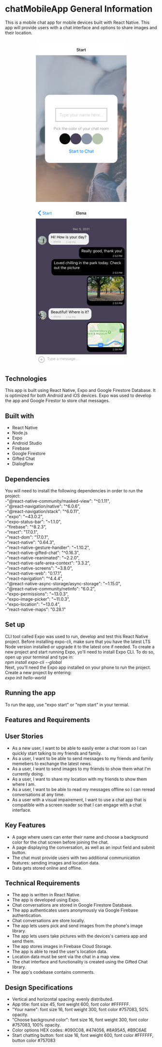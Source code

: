 # chatMobileApp General Information

This is a mobile chat app for mobile devices built with React Native. This app will provide users with a chat interface and options to share images and their location.
<div align="center">
  <p float="left">
    <img src="./assets/images/startScreen.PNG" alt="image of the start screen" width="300">
    <img src="./assets/images/chatScreen.PNG" alt="image of the chat screen" width="300">
  </p>
</div>

## Technologies
This app is built using React Native, Expo and Google Firestore Database. It is optimized for both Android and iOS devices. Expo was used to develop the app and Google Firestor to store chat messages.

## Built with
- React Native
- Node.js
- Expo
- Android Studio
- Firebase
- Google Firestore
- Gifted Chat
- Dialogflow

## Dependencies
You will need to install the following dependencies in order to run the project:<br>
-"@react-native-community/masked-view": "^0.1.11",<br>
-"@react-navigation/native": "^6.0.6",<br>
-"@react-navigation/stack": "^6.0.11",<br>
-"expo": "~43.0.2",<br>
-"expo-status-bar": "~1.1.0",<br>
-"firebase": "^8.2.3",<br>
-"react": "17.0.1",<br>
-"react-dom": "17.0.1",<br>
-"react-native": "0.64.3",<br>
-"react-native-gesture-handler": "~1.10.2",<br>
-"react-native-gifted-chat": "^0.16.3",<br>
-"react-native-reanimated": "~2.2.0",<br>
-"react-native-safe-area-context": "3.3.2",<br>
-"react-native-screens": "~3.8.0",<br>
-"react-native-web": "0.17.1",<br>
-"react-navigation": "^4.4.4",<br>
-"@react-native-async-storage/async-storage": "~1.15.0",<br>
-"@react-native-community/netinfo": "6.0.2",<br>
-"expo-permissions": "~13.0.3",<br>
-"expo-image-picker": "~11.0.3",<br>
-"expo-location": "~13.0.4",<br>
-"react-native-maps": "0.28.1"<br>

## Set up
CLI tool called Expo was used to run, develop and test this React Native project. Before installing expo-cli, make sure that you have the latest LTS Node version installed or upgrade it to the latest one if needed. To create a new project and start running Expo, yo'll need to install Expo CLI. To do so, open up your terminal and type in: <br>
<i>npm install expo-cli --global</i> <br>
Next, you'll need the Expo app installed on your phone to run the project.<br>
Create a new project by entering: <br>
<i>expo init hello-world</i><br>

## Running the app
To run the app, use "expo start" or "npm start" in your termial.

## Features and Requirements

## User Stories
- As a new user, I want to be able to easily enter a chat room so I can quickly start talking to my friends and family.
- As a user, I want to be able to send messages to my friends and family memebers to exchange the latest news.
- As a user, I want to send images to my friends to show them what I'm currently doing.
- As a user, I want to share my location  with my friends to show them where I am.
- As a user, I want to be able to read my messages offline so I can reread conversations at any time.
- As a user with a visual impairement, I want to use a chat app that is compatible with a screen reader so that I can engage with a chat interface.

## Key Features
- A page where users can enter their name and choose a background color for the chat screen before joining the chat.
- A page displaying the conversation, as well as an input field and submit button.
- The chat must provide users with two additional communication features: sending images and location data.
- Data gets stored online and offline.

## Technical Requirements
- The app is written in React Native.
- The app is developed using Expo.
- Chat conversations are stored in Google Firestore Database.
- The app authenticates users anonymously via Google Firebase authentication.
- Chat conversations are store locally.
- The app lets users pick and send images from the phone's image library.
- The app lets users take pictures with the devices's camera app and send them.
- The app stores images in Firebase Cloud Storage.
- The app is able to read the user's location data.
- Location data must be sent via the chat in a map view.
- The chat interface and functionality is created using the Gifted Chat library.
- The app's codebase contains comments.

## Design Specifications
- Vertical and horizontal spacing: evenly distributed.
- App title: font size 45, font weight 600, font color #FFFFFF.
- "Your name": font size 16, font weight 300, font color #757083, 50% opacity.
- "Choose background color": font size 16, font weight 300, font color #757083, 100% opacity.
- Color options HEX codes: #090C08, #474056, #8A95A5, #B9C6AE
- Start chatting button: font size 16, font weight 600, font color #FFFFFF, button color #757083
